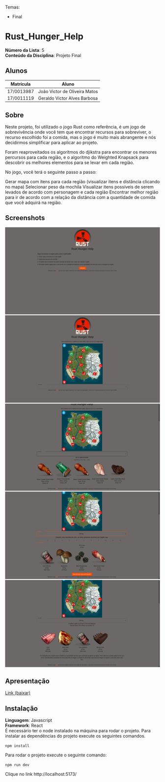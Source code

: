 Temas:
 - Final 

# Rust_Hunger_Help

**Número da Lista**: 5<br>
**Conteúdo da Disciplina**: Projeto Final <br>

## Alunos

| Matrícula  | Aluno                         |
| ---------- | ----------------------------- |
| 17/0013987 | João Victor de Oliveira Matos |
| 17/0011119 | Geraldo Victor Alves Barbosa  |

## Sobre 
Neste projeto, foi utilizado o jogo Rust como referência, é um jogo de sobrevivência onde você tem que encontrar recursos para sobreviver, o recurso escolhido foi a comida, mas o jogo é muito mais abrangente e nós decidirmos simplificar para aplicar ao projeto.

Foram reaproveitados os algoritmos do djikstra para encontrar os menores percursos para cada região, e o algoritmo do Weighted Knapsack para descobrir os melhores elementos para se levar em cada região.

No jogo, você terá o seguinte passo a passo:

Gerar mapa com itens para cada região (visualizar itens e distância clicando no mapa)
Selecionar peso da mochila
Visualizar itens possíveis de serem levados de acordo com personagem e cada região
Encontrar melhor região para ir de acordo com a relação da distância com a quantidade de comida que você adquirá na região.

## Screenshots
![Screenshot 1](https://github.com/projeto-de-algoritmos/Final_Rust_Hunger_Help/blob/master/screenshots/Captura%20de%20tela%20de%202023-02-06%2012-08-31.png?raw=true)
![Screenshot 2](https://github.com/projeto-de-algoritmos/Final_Rust_Hunger_Help/blob/master/screenshots/Captura%20de%20tela%20de%202023-02-06%2012-08-38.png?raw=true)
![Screenshot 3](https://github.com/projeto-de-algoritmos/Final_Rust_Hunger_Help/blob/master/screenshots/Captura%20de%20tela%20de%202023-02-06%2012-08-42.png?raw=true)
![Screenshot 4](https://github.com/projeto-de-algoritmos/Final_Rust_Hunger_Help/blob/master/screenshots/Captura%20de%20tela%20de%202023-02-06%2012-08-47.png?raw=true)
![Screenshot 5](https://github.com/projeto-de-algoritmos/Final_Rust_Hunger_Help/blob/master/screenshots/Captura%20de%20tela%20de%202023-02-06%2012-08-54.png?raw=true)

## Apresentação
[Link (baixar)](https://github.com/projeto-de-algoritmos/Final_Rust_Hunger_Help/blob/master/apresentacao.mp4)

## Instalação 
**Linguagem**: Javascript<br>
**Framework**: React<br>
É necessário ter o node instalado na máquina para rodar o projeto.
Para instalar as dependências do projeto execute os seguintes comandos.

`npm install`

Para rodar o projeto execute o seguinte comando:

`npm run dev`

Clique no link 
http://localhost:5173/




